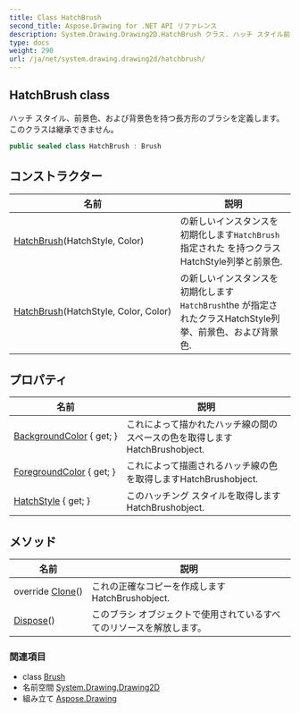 ```yaml
---
title: Class HatchBrush
second_title: Aspose.Drawing for .NET API リファレンス
description: System.Drawing.Drawing2D.HatchBrush クラス. ハッチ スタイル前景色および背景色を持つ長方形のブラシを定義します このクラスは継承できません
type: docs
weight: 290
url: /ja/net/system.drawing.drawing2d/hatchbrush/
---
```

## HatchBrush class

ハッチ スタイル、前景色、および背景色を持つ長方形のブラシを定義します。 このクラスは継承できません。

```csharp
public sealed class HatchBrush : Brush
```

## コンストラクター

| 名前 | 説明 |
| --- | --- |
| [HatchBrush](hatchbrush/#constructor)(HatchStyle, Color) | の新しいインスタンスを初期化します`HatchBrush`指定された を持つクラスHatchStyle列挙と前景色. |
| [HatchBrush](hatchbrush/#constructor_1)(HatchStyle, Color, Color) | の新しいインスタンスを初期化します`HatchBrush`the が指定されたクラスHatchStyle列挙、前景色、および背景色. |

## プロパティ

| 名前 | 説明 |
| --- | --- |
| [BackgroundColor](../../system.drawing.drawing2d/hatchbrush/backgroundcolor/) { get; } | これによって描かれたハッチ線の間のスペースの色を取得しますHatchBrushobject. |
| [ForegroundColor](../../system.drawing.drawing2d/hatchbrush/foregroundcolor/) { get; } | これによって描画されるハッチ線の色を取得しますHatchBrushobject. |
| [HatchStyle](../../system.drawing.drawing2d/hatchbrush/hatchstyle/) { get; } | このハッチング スタイルを取得しますHatchBrushobject. |

## メソッド

| 名前 | 説明 |
| --- | --- |
| override [Clone](../../system.drawing.drawing2d/hatchbrush/clone/)() | これの正確なコピーを作成しますHatchBrushobject. |
| [Dispose](../../system.drawing/brush/dispose/)() | このブラシ オブジェクトで使用されているすべてのリソースを解放します。 |

### 関連項目

* class [Brush](../../system.drawing/brush/)
* 名前空間 [System.Drawing.Drawing2D](../../system.drawing.drawing2d/)
* 組み立て [Aspose.Drawing](../../)


